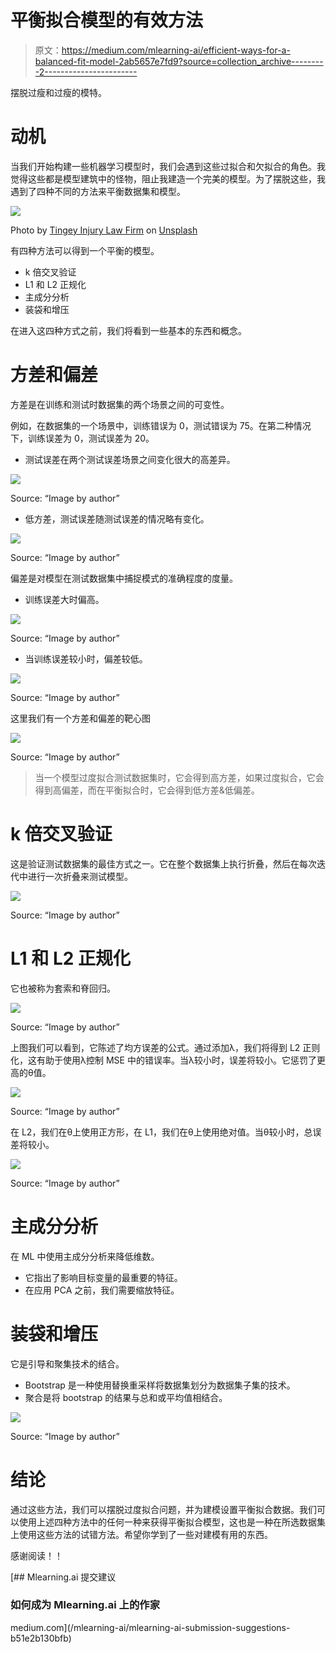 # 平衡拟合模型的有效方法

> 原文：<https://medium.com/mlearning-ai/efficient-ways-for-a-balanced-fit-model-2ab5657e7fd9?source=collection_archive---------2----------------------->

摆脱过瘦和过瘦的模特。

# 动机

当我们开始构建一些机器学习模型时，我们会遇到这些过拟合和欠拟合的角色。我觉得这些都是模型建筑中的怪物，阻止我建造一个完美的模型。为了摆脱这些，我遇到了四种不同的方法来平衡数据集和模型。

![](img/751dc0cb767fe0440e4714b2d58e4731.png)

Photo by [Tingey Injury Law Firm](https://unsplash.com/@tingeyinjurylawfirm?utm_source=medium&utm_medium=referral) on [Unsplash](https://unsplash.com?utm_source=medium&utm_medium=referral)

有四种方法可以得到一个平衡的模型。

*   k 倍交叉验证
*   L1 和 L2 正规化
*   主成分分析
*   装袋和增压

在进入这四种方式之前，我们将看到一些基本的东西和概念。

# 方差和偏差

方差是在训练和测试时数据集的两个场景之间的可变性。

例如，在数据集的一个场景中，训练错误为 0，测试错误为 75。在第二种情况下，训练误差为 0，测试误差为 20。

*   测试误差在两个测试误差场景之间变化很大的高差异。

![](img/79a22c271446f4efecc60b714e2117d1.png)

Source: “Image by author”

*   低方差，测试误差随测试误差的情况略有变化。

![](img/aa149775a300450f969ff60659386dd9.png)

Source: “Image by author”

偏差是对模型在测试数据集中捕捉模式的准确程度的度量。

*   训练误差大时偏高。

![](img/c623c67859163bed470cf4da438d2e56.png)

Source: “Image by author”

*   当训练误差较小时，偏差较低。

![](img/4dd2a2a0607239d8555c88aaa29d26e4.png)

Source: “Image by author”

这里我们有一个方差和偏差的靶心图

![](img/f8cc9fb9914e80b0968dcb2bc3784196.png)

Source: “Image by author”

> 当一个模型过度拟合测试数据集时，它会得到高方差，如果过度拟合，它会得到高偏差，而在平衡拟合时，它会得到低方差&低偏差。

# k 倍交叉验证

这是验证测试数据集的最佳方式之一。它在整个数据集上执行折叠，然后在每次迭代中进行一次折叠来测试模型。

![](img/30af409af9acbca82cdcf7a32257879f.png)

Source: “Image by author”

# L1 和 L2 正规化

它也被称为套索和脊回归。

![](img/85143066c574afd0e13feb45153a1734.png)

Source: “Image by author”

上图我们可以看到，它陈述了均方误差的公式。通过添加λ，我们将得到 L2 正则化，这有助于使用λ控制 MSE 中的错误率。当λ较小时，误差将较小。它惩罚了更高的θ值。

![](img/61756cab879c30e806d0fa86dc83335f.png)

Source: “Image by author”

在 L2，我们在θ上使用正方形，在 L1，我们在θ上使用绝对值。当θ较小时，总误差将较小。

![](img/ca9d6017ba11413a6f03823495a82299.png)

Source: “Image by author”

# 主成分分析

在 ML 中使用主成分分析来降低维数。

*   它指出了影响目标变量的最重要的特征。
*   在应用 PCA 之前，我们需要缩放特征。

# 装袋和增压

它是引导和聚集技术的结合。

*   Bootstrap 是一种使用替换重采样将数据集划分为数据集子集的技术。
*   聚合是将 bootstrap 的结果与总和或平均值相结合。

![](img/26c1ef50d16c7f1fbc8712faae9532b0.png)

Source: “Image by author”

# 结论

通过这些方法，我们可以摆脱过度拟合问题，并为建模设置平衡拟合数据。我们可以使用上述四种方法中的任何一种来获得平衡拟合模型，这也是一种在所选数据集上使用这些方法的试错方法。希望你学到了一些对建模有用的东西。

感谢阅读！！

[](/mlearning-ai/mlearning-ai-submission-suggestions-b51e2b130bfb) [## Mlearning.ai 提交建议

### 如何成为 Mlearning.ai 上的作家

medium.com](/mlearning-ai/mlearning-ai-submission-suggestions-b51e2b130bfb)